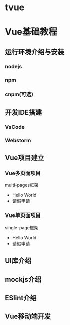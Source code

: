 # tvue
# Vue基础教程

## 运行环境介绍与安装

### nodejs

### npm

### cnpm(可选)

## 开发IDE搭建

### VsCode

### Webstorm

## Vue项目建立

### Vue多页面项目
multi-pages框架
* Hello World
* 请假申请

### Vue单页面项目
single-page框架
* Hello World
* 请假申请

## UI库介绍

## mockjs介绍

## ESlint介绍

## Vue移动端开发
